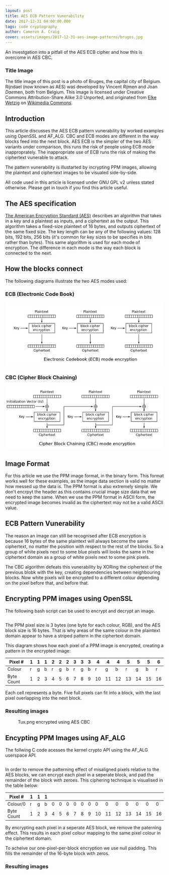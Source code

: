 ```yaml
---
layout: post
title: AES ECB Pattern Vunerability
date: 2017-12-31 04:00:00.000
tags: code cryptography
author: Cameron A. Craig
cover: assets/images/2017-12-31-aes-image-patterns/bruges.jpg
---
```


An investgation into a pitfall of the AES ECB cipher and how this is overcome in AES CBC.

### Title Image

The title image of this post is a photo of Bruges, the capital city of Belgium.
Rijndael (now known as AES) was developed by Vincent *Rij*men and Joan *Dae*men, both from Belgium.
This image is licensed under Creative Commons Attribution-Share Alike 3.0 Unported, and originated from
[Elke Wetzig](https://commons.wikimedia.org/wiki/User:Elya) on
[Wikimedia Commons](https://commons.wikimedia.org/wiki/File:Bruegge_huidenvettersplein.jpg).

## Introduction

This article discusses the AES ECB pattern vunerability by worked examples using OpenSSL and AF_ALG.
CBC and ECB modes are different in the way blocks feed into the next block.
AES ECB is the simpler of the two AES variants under comparison, this runs the risk of people using ECB mode inapproprately.
The inappropriate use of ECB runs the risk of making the ciphertext vunerable to attack.

The pattern vunerability is illustarted by incrypting PPM images, allowing the plaintext and ciphertext images to be visualed side-by-side.

All code used in this article is licensed under GNU GPL v2 unless stated otherwise.
Please get in touch if you find this article useful.

## The AES specification

[The American Encryption Standard (AES)](https://csrc.nist.gov/csrc/media/publications/fips/197/final/documents/fips-197.pdf)
describes an algorithm that takes in a key and a plaintext as inputs, and a ciphertext as the output.
This algorithm takes a fixed-size plaintext of 16 bytes, and outputs ciphertext of the same fixed size.
The key length can be any of the following values: 128 bits, 192 bits, 256 bits (it's common for key sizes to be specifies in bits rather than bytes).
This same algorithm is used for each mode of encryption.
The difference in each mode is the way each block is connected to the next.

## How the blocks connect

The following diagrams illustrate the two AES modes used:

### ECB (Electronic Code Book)

![ECB Block Diagram](assets/images/2017-12-31-aes-image-patterns/ecb_block_diagram.png)

### CBC (Cipher Block Chaining)

![CBC Block Diagram](assets/images/2017-12-31-aes-image-patterns/cbc_block_diagram.png)

## Image Format

For this article we use the PPM image format, in the binary form.
This format works well for these examples, as the image data section is valid no matter how messed up the data is.
The PPM format is also extremely simple.
We don't encrpyt the header as this contains crucial image size data that we need to keep the same.
When we use the PPM format in ASCII form, the encrypted image becomes invalid as the ciphertext may not be a valid ASCII value.

## ECB Pattern Vunerability

The reason an image can still be recognised after ECB encryption is because 16 bytes of the same plaintext will always become the same ciphertext,
no matter the position with respect to the rest of the blocks.
So a group of white pixels next to some blue pixels will looks the same in the ciphertext domain as a group of white pixels next to some pink pixels.

The CBC algorithm defeats this vunerability by XORing the ciphertext of the previous blobk with the key, creating dependencies between neighbouring blocks. Now white pixels will be encrypted to a different colour depending on the pixel before that, and before that.

## Encrypting PPM images using OpenSSL

The following bash script can be used to encrypt and decrypt an image.

```

```

The PPM pixel size is 3 bytes (one byte for each colour, RGB), and the AES block size is 16 bytes. That is
why areas of the same colour in the plaintext domain appear to have a striped
pattern in the ciphertext domain.

This diagram shows how each pixel of a PPM image is encrypted, creating a pattern in the encrypted image:

| Pixel # |1 | 1 | 1 | 2| 2 | 2 |3 | 3 | 3 | 4 | 4 | 4 | 5 | 5 | 5 | 6 |
|--|--|--|--|--|--|--|--|--|--|--|--|--|--|--|--|--|
| Colour | r | g | b | r | g | b | r | g | b | r | g | b | r | g | b | r |
| Byte Count | 1 | 2 | 3 | 4 | 5 | 6 | 7 | 8 | 9 | 10 | 11 | 12 | 13 | 14 | 15 | 16 |

Each cell represents a byte. Five full pixels can fit into a block, with the last pixel overlapping into the next block.

### Resulting images

<amp-img width="600" height="300" layout="responsive" src="assets/images/2017-12-31-aes-image-patterns/secret_message.png"></amp-img>
<amp-img width="600" height="300" layout="responsive" src="assets/images/2017-12-31-aes-image-patterns/secret_message.ppm.ecb.png"></amp-img>
<amp-img width="600" height="300" layout="responsive" src="assets/images/2017-12-31-aes-image-patterns/secret_message.ppm.cbc.png"></amp-img>

<amp-img width="128" height="162" layout="responsive" src="assets/images/2017-12-31-aes-image-patterns/Tux.png"></amp-img>
<amp-img width="128" height="162" layout="responsive" src="assets/images/2017-12-31-aes-image-patterns/Tux.ppm.ecb.png"></amp-img>



<figure class="ampstart-image-with-caption m0 relative mb4">
	<amp-img width="128" height="162" layout="responsive" src="assets/images/2017-12-31-aes-image-patterns/Tux.ppm.cbc.png"></amp-img>
	<figcaption class="h5 mt1 px3">Tux.png encrypted using AES CBC</figcaption>
</figure>



## Encypting PPM Images using AF_ALG

The follwing C code acesses the kernel crypto API using the AF_ALG userspace API.

```
```

In order to remove the patterning effect of misaligned pixels relative to the
AES blocks, we can encrypt each pixel in a seperate block, and pad the remainder
of the block with zeroes. This ciphering technique is visualised in the table below:

| Pixel # |1 | 1 | 1 | | | | | | | | | | | | | |
|--|--|--|--|--|--|--|--|--|--|--|--|--|--|--|--|--|
| Colour/0 | r | g | b | 0 | 0 | 0 | 0 | 0 | 0 | 0 | 0 | 0 | 0 | 0 | 0 | 0 |
| Byte Count | 1 | 2 | 3 | 4 | 5 | 6 | 7 | 8 | 9 | 10 | 11 | 12 | 13 | 14 | 15 | 16 |

By encrypting each pixel in a seperate AES block, we remove the paterning effect.
This results in each pixel colour mapping to the same pixel colour in the ciphertext domain.

To acheive our one-pixel-per-block encryption we use null padding. This fills the remainder of the 16-byte block with zeros.

### Resulting images
